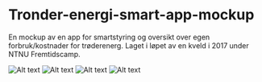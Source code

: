 # Tronder-energi-smart-app-mockup
En mockup av en app for smartstyring og oversikt over egen forbruk/kostnader for trøderenerg. Laget i løpet av en kveld i 2017 under NTNU Fremtidscamp. 

![Alt text](pictures/estimat.png?raw=true "Title")
![Alt text](pictures/hus.png?raw=true "Title")
![Alt text](pictures/faktura.png?raw=true "Title")
![Alt text](pictures/chat.png?raw=true "Title")


